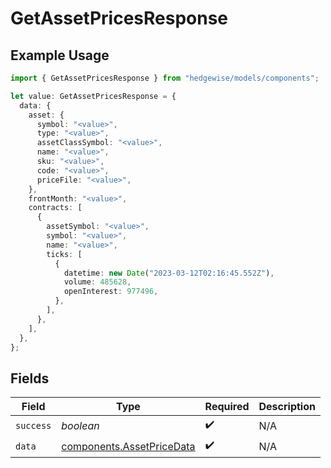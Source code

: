 # GetAssetPricesResponse

## Example Usage

```typescript
import { GetAssetPricesResponse } from "hedgewise/models/components";

let value: GetAssetPricesResponse = {
  data: {
    asset: {
      symbol: "<value>",
      type: "<value>",
      assetClassSymbol: "<value>",
      name: "<value>",
      sku: "<value>",
      code: "<value>",
      priceFile: "<value>",
    },
    frontMonth: "<value>",
    contracts: [
      {
        assetSymbol: "<value>",
        symbol: "<value>",
        name: "<value>",
        ticks: [
          {
            datetime: new Date("2023-03-12T02:16:45.552Z"),
            volume: 485628,
            openInterest: 977496,
          },
        ],
      },
    ],
  },
};
```

## Fields

| Field                                                                  | Type                                                                   | Required                                                               | Description                                                            |
| ---------------------------------------------------------------------- | ---------------------------------------------------------------------- | ---------------------------------------------------------------------- | ---------------------------------------------------------------------- |
| `success`                                                              | *boolean*                                                              | :heavy_check_mark:                                                     | N/A                                                                    |
| `data`                                                                 | [components.AssetPriceData](../../models/components/assetpricedata.md) | :heavy_check_mark:                                                     | N/A                                                                    |